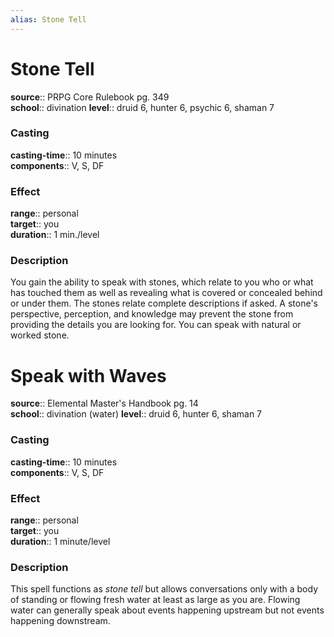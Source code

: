 ```yaml
---
alias: Stone Tell
---
```


# Stone Tell 

**source**:: PRPG Core Rulebook pg. 349  
**school**:: divination
**level**:: druid 6, hunter 6, psychic 6, shaman 7

### Casting 

**casting-time**:: 10 minutes  
**components**:: V, S, DF

### Effect 

**range**:: personal  
**target**:: you  
**duration**:: 1 min./level

### Description 

You gain the ability to speak with stones, which relate to you who or what has touched them as well as revealing what is covered or concealed behind or under them. The stones relate complete descriptions if asked. A stone's perspective, perception, and knowledge may prevent the stone from providing the details you are looking for. You can speak with natural or worked stone.

# Speak with Waves 

**source**:: Elemental Master's Handbook pg. 14  
**school**:: divination (water)
**level**:: druid 6, hunter 6, shaman 7

### Casting 

**casting-time**:: 10 minutes  
**components**:: V, S, DF

### Effect 

**range**:: personal  
**target**:: you  
**duration**:: 1 minute/level

### Description 

This spell functions as *stone tell* but allows conversations only with a body of standing or flowing fresh water at least as large as you are. Flowing water can generally speak about events happening upstream but not events happening downstream.

